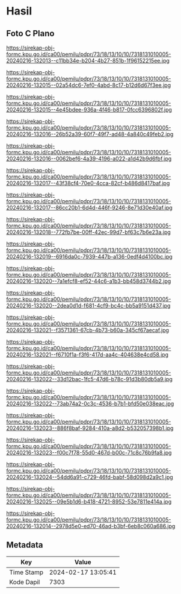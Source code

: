 # Hasil

## Foto C Plano

https://sirekap-obj-formc.kpu.go.id/ca00/pemilu/pdpr/73/18/13/10/10/7318131010005-20240216-132013--c11bb34e-b204-4b27-851b-1f96152215ee.jpg

https://sirekap-obj-formc.kpu.go.id/ca00/pemilu/pdpr/73/18/13/10/10/7318131010005-20240216-132015--02a54dc6-7ef0-4abd-8c17-b12d6d67f3ee.jpg

https://sirekap-obj-formc.kpu.go.id/ca00/pemilu/pdpr/73/18/13/10/10/7318131010005-20240216-132015--4e45bdee-936a-4f46-b817-0fcc6396802f.jpg

https://sirekap-obj-formc.kpu.go.id/ca00/pemilu/pdpr/73/18/13/10/10/7318131010005-20240216-132016--26b52a39-60f7-49f7-ad48-4a840c49feb2.jpg

https://sirekap-obj-formc.kpu.go.id/ca00/pemilu/pdpr/73/18/13/10/10/7318131010005-20240216-132016--0062bef6-4a39-4196-a022-a1d42b9d6fbf.jpg

https://sirekap-obj-formc.kpu.go.id/ca00/pemilu/pdpr/73/18/13/10/10/7318131010005-20240216-132017--43f38cf4-70e0-4cca-82cf-b486d8417baf.jpg

https://sirekap-obj-formc.kpu.go.id/ca00/pemilu/pdpr/73/18/13/10/10/7318131010005-20240216-132017--86cc20b1-6d4d-446f-9246-8e71d30e40af.jpg

https://sirekap-obj-formc.kpu.go.id/ca00/pemilu/pdpr/73/18/13/10/10/7318131010005-20240216-132018--772fb7be-00ff-42ec-99d7-bf63c7b6e23a.jpg

https://sirekap-obj-formc.kpu.go.id/ca00/pemilu/pdpr/73/18/13/10/10/7318131010005-20240216-132019--6916da0c-7939-447b-a136-0edf4d4100bc.jpg

https://sirekap-obj-formc.kpu.go.id/ca00/pemilu/pdpr/73/18/13/10/10/7318131010005-20240216-132020--7a1efcf8-ef52-44c6-a1b3-bb458d3744b2.jpg

https://sirekap-obj-formc.kpu.go.id/ca00/pemilu/pdpr/73/18/13/10/10/7318131010005-20240216-132020--2dea0d1d-f681-4cf9-bc4c-bb5a9151d437.jpg

https://sirekap-obj-formc.kpu.go.id/ca00/pemilu/pdpr/73/18/13/10/10/7318131010005-20240216-132021--f3571361-67cb-4b73-b60a-345cf67aecaf.jpg

https://sirekap-obj-formc.kpu.go.id/ca00/pemilu/pdpr/73/18/13/10/10/7318131010005-20240216-132021--f6710f1a-f3f6-417d-aa4c-404638e4cd58.jpg

https://sirekap-obj-formc.kpu.go.id/ca00/pemilu/pdpr/73/18/13/10/10/7318131010005-20240216-132022--33d12bac-1fc5-47d6-b78c-91d3b80db5a9.jpg

https://sirekap-obj-formc.kpu.go.id/ca00/pemilu/pdpr/73/18/13/10/10/7318131010005-20240216-132022--73ab74a2-0c3c-4536-b7b1-bfd50e038eac.jpg

https://sirekap-obj-formc.kpu.go.id/ca00/pemilu/pdpr/73/18/13/10/10/7318131010005-20240216-132023--886f8baf-9284-410a-a8d2-b532057398b1.jpg

https://sirekap-obj-formc.kpu.go.id/ca00/pemilu/pdpr/73/18/13/10/10/7318131010005-20240216-132023--f00c7f78-55d0-467d-b00c-71c8c76b9fa8.jpg

https://sirekap-obj-formc.kpu.go.id/ca00/pemilu/pdpr/73/18/13/10/10/7318131010005-20240216-132024--54dd6a91-c729-46fd-babf-58d098d2a9c1.jpg

https://sirekap-obj-formc.kpu.go.id/ca00/pemilu/pdpr/73/18/13/10/10/7318131010005-20240216-132025--09e5b1d6-b418-4721-8952-53e7811e414a.jpg

https://sirekap-obj-formc.kpu.go.id/ca00/pemilu/pdpr/73/18/13/10/10/7318131010005-20240216-132014--2978d5e0-ed70-46ad-b3bf-6eb8c060a686.jpg


## Metadata

| Key        | Value               |
| ---------- | ------------------- |
| Time Stamp | 2024-02-17 13:05:41 |
| Kode Dapil | 7303                |



